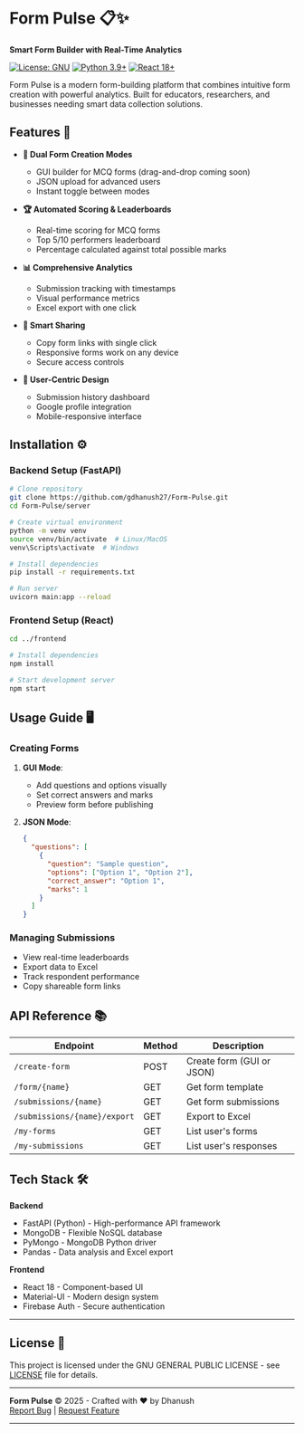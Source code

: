 # Form Pulse 📋✨

**Smart Form Builder with Real-Time Analytics**

[![License: GNU](https://img.shields.io/badge/License-MIT-blue.svg)](https://www.gnu.org/licenses/gpl-3.0.en.html#license-text)
[![Python 3.9+](https://img.shields.io/badge/Python-3.9+-green.svg)](https://www.python.org/)
[![React 18+](https://img.shields.io/badge/React-18+-61DAFB.svg)](https://reactjs.org/)

Form Pulse is a modern form-building platform that combines intuitive form creation with powerful analytics. Built for educators, researchers, and businesses needing smart data collection solutions.

## Features 🚀

- **🎨 Dual Form Creation Modes**
  - GUI builder for MCQ forms (drag-and-drop coming soon)
  - JSON upload for advanced users
  - Instant toggle between modes

- **🏆 Automated Scoring & Leaderboards**
  - Real-time scoring for MCQ forms
  - Top 5/10 performers leaderboard
  - Percentage calculated against total possible marks

- **📊 Comprehensive Analytics**
  - Submission tracking with timestamps
  - Visual performance metrics
  - Excel export with one click

- **🔗 Smart Sharing**
  - Copy form links with single click
  - Responsive forms work on any device
  - Secure access controls

- **👤 User-Centric Design**
  - Submission history dashboard
  - Google profile integration
  - Mobile-responsive interface

## Installation ⚙️

### Backend Setup (FastAPI)

```bash
# Clone repository
git clone https://github.com/gdhanush27/Form-Pulse.git
cd Form-Pulse/server

# Create virtual environment
python -m venv venv
source venv/bin/activate  # Linux/MacOS
venv\Scripts\activate  # Windows

# Install dependencies
pip install -r requirements.txt

# Run server
uvicorn main:app --reload
```

### Frontend Setup (React)

```bash
cd ../frontend

# Install dependencies
npm install

# Start development server
npm start
```

## Usage Guide 🖥️

### Creating Forms
1. **GUI Mode**:
   - Add questions and options visually
   - Set correct answers and marks
   - Preview form before publishing

2. **JSON Mode**:
   ```json
   {
     "questions": [
       {
         "question": "Sample question",
         "options": ["Option 1", "Option 2"],
         "correct_answer": "Option 1",
         "marks": 1
       }
     ]
   }
   ```

### Managing Submissions
- View real-time leaderboards
- Export data to Excel
- Track respondent performance
- Copy shareable form links

## API Reference 📚

| Endpoint | Method | Description |
|----------|--------|-------------|
| `/create-form` | POST | Create form (GUI or JSON) |
| `/form/{name}` | GET | Get form template |
| `/submissions/{name}` | GET | Get form submissions |
| `/submissions/{name}/export` | GET | Export to Excel |
| `/my-forms` | GET | List user's forms |
| `/my-submissions` | GET | List user's responses |

## Tech Stack 🛠️

**Backend**  
- FastAPI (Python) - High-performance API framework
- MongoDB - Flexible NoSQL database
- PyMongo - MongoDB Python driver
- Pandas - Data analysis and Excel export

**Frontend**  
- React 18 - Component-based UI
- Material-UI - Modern design system
- Firebase Auth - Secure authentication
---

## License 📄

This project is licensed under the GNU GENERAL PUBLIC LICENSE - see [LICENSE](LICENSE) file for details.

---

**Form Pulse** © 2025 - Crafted with ❤️ by Dhanush  
[Report Bug](https://github.com/gdhanush27/Form-Pulse/issues) | [Request Feature](https://github.com/gdhanush27/Form-Pulse/issues)

---

